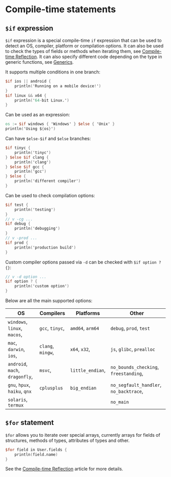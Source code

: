 # Compile-time statements

## `$if` expression

`$if` expression is a special compile-time `if` expression that can be used to detect an OS,
compiler, platform or compilation options.
It can also be used to check the types of fields or methods when iterating them, see
[Compile-time Reflection](./reflection.md).
It can also specify different code depending on the type in generic functions, see
[Generics](../generics.md#compile-time-conditions).

It supports multiple conditions in one branch:

```v
$if ios || android {
	println('Running on a mobile device!')
}
$if linux && x64 {
	println('64-bit Linux.')
}
```

Can be used as an expression:

```v
os := $if windows { 'Windows' } $else { 'Unix' }
println('Using ${os}')
```

Can have `$else-$if` and `$else` branches:

```v
$if tinyc {
    println('tinyc')
} $else $if clang {
    println('clang')
} $else $if gcc {
    println('gcc')
} $else {
    println('different compiler')
}
```

Can be used to check compilation options:

```v
$if test {
    println('testing')
}
// v -cg ...
$if debug {
	println('debugging')
}
// v -prod ...
$if prod {
	println('production build')
}
```

Custom compiler options passed via `-d` can be checked with `$if option ? {}`:

```v
// v -d option ...
$if option ? {
    println('custom option')
}
```

Below are all the main supported options:

| OS                              | Compilers         | Platforms        | Other                                  |
|---------------------------------|-------------------|------------------|----------------------------------------|
| `windows`, `linux`, `macos`,    | `gcc`, `tinyc`,   | `amd64`, `arm64` | `debug`, `prod`, `test`                |
| `mac`, `darwin`, `ios`,         | `clang`, `mingw`, | `x64`, `x32`,    | `js`, `glibc`, `prealloc`              |
| `android`, `mach`, `dragonfly`, | `msvc`,           | `little_endian`, | `no_bounds_checking`, `freestanding`,  |
| `gnu`, `hpux`, `haiku`, `qnx`   | `cplusplus`       | `big_endian`     | `no_segfault_handler`, `no_backtrace`, |
| `solaris`, `termux`             |                   |                  | `no_main`                              |

## `$for` statement

`$for` allows you to iterate over special arrays, currently arrays for fields of structures, 
methods of types, attributes of types and other.

```v
$for field in User.fields {
    println(field.name)
}
```

See the [Compile-time Reflection](./reflection.md) article for more details.
